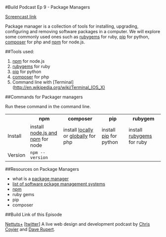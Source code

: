 #Build Podcast Ep 9 - Package Managers

[Screencast link ](http://build-podcast.com/package-managers/)

Package manager is a collection of tools for installing, upgrading, configuring and removing software packages in a computer. We will explore some commonly used ones such as [rubygems](http://rubygems.org/) for ruby, [pip](http://pypi.python.org/pypi/pip/) for python, [composer](http://getcomposer.org/) for php and [npm](http://npmjs.org/) for node.js.


##Tools used:

1. [npm](http://npmjs.org/) for node.js
1. [rubygems](http://rubygems.org/) for ruby
1. [pip](http://pypi.python.org/pypi/pip/) for python
1. [composer](http://getcomposer.org/) for php
2. Command line with [Terminal](http://en.wikipedia.org/wiki/Terminal_(OS_X)

##Commands for Packager managers

Run these command in the command line.

<table>
	<tr>
		<th></th>
		<th>npm</th>
		<th>composer</th>
		<th>pip</th>
		<th>rubygem</th>
	</tr>
	<tr>
		<td>Install</td>
		<td>install <a href="http://nodejs.org/#download">node.js and npm</a> for node</td>
		<td>install <a href="http://getcomposer.org/doc/00-intro.md#locally">locally</a> or <a href="http://getcomposer.org/doc/00-intro.md#globally">globally</a> for php</td>
		<td>install <a href="http://pypi.python.org/pypi/pip/#downloads">pip</a> for python</td>
		<td>install <a href="http://rubygems.org/pages/download/">rubygems</a> for ruby</td>
	</tr>
	<tr>
		<td>Version</td>
		<td><code>npm --version</code></td>
		<td></td>
		<td></td>
		<td></td>
	</tr>
</table>

##Resources on Package Managers

- what is a [package manager](http://en.wikipedia.org/wiki/Package_manager)
- [list of software pckage management systems](http://en.wikipedia.org/wiki/List_of_software_package_management_systems)
- [npm](http://npmjs.org/)
- ruby gems
- pip
- composer


##Build Link of this Episode

[Nettuts+](http://shoptalkshow.com/) [[twitter](https://twitter.com/ShopTalkShow)] A live web design and development podcast by [Chris Coyier](https://twitter.com/chriscoyier) and [Dave Rupert](http://daverupert.com/).